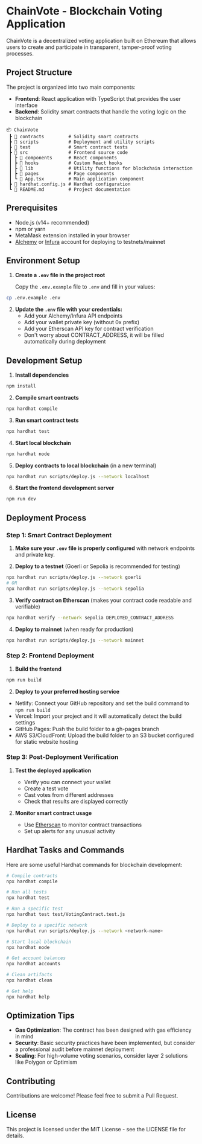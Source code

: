 
# ChainVote - Blockchain Voting Application

ChainVote is a decentralized voting application built on Ethereum that allows users to create and participate in transparent, tamper-proof voting processes.

## Project Structure

The project is organized into two main components:

- **Frontend**: React application with TypeScript that provides the user interface
- **Backend**: Solidity smart contracts that handle the voting logic on the blockchain

```
📦 ChainVote
 ┣ 📂 contracts         # Solidity smart contracts
 ┣ 📂 scripts           # Deployment and utility scripts
 ┣ 📂 test              # Smart contract tests
 ┣ 📂 src               # Frontend source code
 ┃ ┣ 📂 components      # React components
 ┃ ┣ 📂 hooks           # Custom React hooks
 ┃ ┣ 📂 lib             # Utility functions for blockchain interaction
 ┃ ┣ 📂 pages           # Page components
 ┃ ┗ 📜 App.tsx         # Main application component
 ┣ 📜 hardhat.config.js # Hardhat configuration
 ┗ 📜 README.md         # Project documentation
```

## Prerequisites

- Node.js (v14+ recommended)
- npm or yarn
- MetaMask extension installed in your browser
- [Alchemy](https://www.alchemy.com/) or [Infura](https://infura.io/) account for deploying to testnets/mainnet

## Environment Setup

1. **Create a `.env` file in the project root**
   
   Copy the `.env.example` file to `.env` and fill in your values:

```bash
cp .env.example .env
```

2. **Update the `.env` file with your credentials:**
   - Add your Alchemy/Infura API endpoints
   - Add your wallet private key (without 0x prefix)
   - Add your Etherscan API key for contract verification
   - Don't worry about CONTRACT_ADDRESS, it will be filled automatically during deployment

## Development Setup

1. **Install dependencies**

```bash
npm install
```

2. **Compile smart contracts**

```bash
npx hardhat compile
```

3. **Run smart contract tests**

```bash
npx hardhat test
```

4. **Start local blockchain**

```bash
npx hardhat node
```

5. **Deploy contracts to local blockchain** (in a new terminal)

```bash
npx hardhat run scripts/deploy.js --network localhost
```

6. **Start the frontend development server**

```bash
npm run dev
```

## Deployment Process

### Step 1: Smart Contract Deployment

1. **Make sure your `.env` file is properly configured** with network endpoints and private key.

2. **Deploy to a testnet** (Goerli or Sepolia is recommended for testing)

```bash
npx hardhat run scripts/deploy.js --network goerli
# OR
npx hardhat run scripts/deploy.js --network sepolia
```

3. **Verify contract on Etherscan** (makes your contract code readable and verifiable)

```bash
npx hardhat verify --network sepolia DEPLOYED_CONTRACT_ADDRESS
```

4. **Deploy to mainnet** (when ready for production)

```bash
npx hardhat run scripts/deploy.js --network mainnet
```

### Step 2: Frontend Deployment

1. **Build the frontend**

```bash
npm run build
```

2. **Deploy to your preferred hosting service**

- Netlify: Connect your GitHub repository and set the build command to `npm run build`
- Vercel: Import your project and it will automatically detect the build settings
- GitHub Pages: Push the build folder to a gh-pages branch
- AWS S3/CloudFront: Upload the build folder to an S3 bucket configured for static website hosting

### Step 3: Post-Deployment Verification

1. **Test the deployed application**
   - Verify you can connect your wallet
   - Create a test vote
   - Cast votes from different addresses
   - Check that results are displayed correctly

2. **Monitor smart contract usage**
   - Use [Etherscan](https://etherscan.io/) to monitor contract transactions
   - Set up alerts for any unusual activity

## Hardhat Tasks and Commands

Here are some useful Hardhat commands for blockchain development:

```bash
# Compile contracts
npx hardhat compile

# Run all tests
npx hardhat test

# Run a specific test
npx hardhat test test/VotingContract.test.js

# Deploy to a specific network
npx hardhat run scripts/deploy.js --network <network-name>

# Start local blockchain
npx hardhat node

# Get account balances
npx hardhat accounts

# Clean artifacts
npx hardhat clean

# Get help
npx hardhat help
```

## Optimization Tips

- **Gas Optimization**: The contract has been designed with gas efficiency in mind
- **Security**: Basic security practices have been implemented, but consider a professional audit before mainnet deployment
- **Scaling**: For high-volume voting scenarios, consider layer 2 solutions like Polygon or Optimism

## Contributing

Contributions are welcome! Please feel free to submit a Pull Request.

## License

This project is licensed under the MIT License - see the LICENSE file for details.
